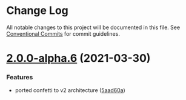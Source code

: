 # Change Log

All notable changes to this project will be documented in this file.
See [Conventional Commits](https://conventionalcommits.org) for commit guidelines.

# [2.0.0-alpha.6](https://github.com/matteobruni/tsparticles/compare/tsparticles-shape-confetti@1.9.2...tsparticles-shape-confetti@2.0.0-alpha.6) (2021-03-30)


### Features

* ported confetti to v2 architecture ([5aad60a](https://github.com/matteobruni/tsparticles/commit/5aad60ab474907f404316a9613d1a5a5605f8e32))
